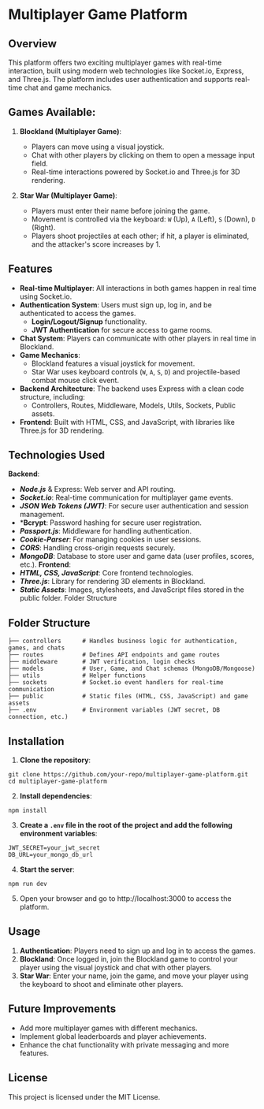 # Multiplayer Game Platform

## Overview
This platform offers two exciting multiplayer games with real-time interaction, built using modern web technologies like Socket.io, Express, and Three.js. The platform includes user authentication and supports real-time chat and game mechanics.

## Games Available:
1. **Blockland (Multiplayer Game)**:

    - Players can move using a visual joystick.
    - Chat with other players by clicking on them to open a message input field.
    - Real-time interactions powered by Socket.io and Three.js for 3D rendering.
2. **Star War (Multiplayer Game)**:

    - Players must enter their name before joining the game.
    - Movement is controlled via the keyboard: ```W``` (Up), ```A``` (Left), ```S``` (Down), ```D``` (Right).
    - Players shoot projectiles at each other; if hit, a player is eliminated, and the attacker's score increases by 1.
## Features
- **Real-time Multiplayer**: All interactions in both games happen in real time using Socket.io.
- **Authentication System**: Users must sign up, log in, and be authenticated to access the games.
    - **Login/Logout/Signup** functionality.
    - **JWT Authentication** for secure access to game rooms.
- **Chat System**: Players can communicate with other players in real time in Blockland.
- **Game Mechanics**:
    - Blockland features a visual joystick for movement.
    - Star War uses keyboard controls (```W```, ```A```, ```S```, ```D```) and projectile-based combat mouse click event.
- **Backend Architecture**: The backend uses Express with a clean code structure, including:
    - Controllers, Routes, Middleware, Models, Utils, Sockets, Public assets.
- **Frontend**: Built with HTML, CSS, and JavaScript, with libraries like Three.js for 3D rendering.
## Technologies Used
**Backend**:
- ***Node.js*** & Express: Web server and API routing.
- ***Socket.io***: Real-time communication for multiplayer game events.
- ***JSON Web Tokens (JWT)***: For secure user authentication and session management.
- ***Bcrypt**: Password hashing for secure user registration.
- ***Passport.js***: Middleware for handling authentication.
- ***Cookie-Parser***: For managing cookies in user sessions.
- ***CORS***: Handling cross-origin requests securely.
- ***MongoDB***: Database to store user and game data (user profiles, scores, etc.).
**Frontend**:
- ***HTML, CSS, JavaScript***: Core frontend technologies.
- ***Three.js***: Library for rendering 3D elements in Blockland.
- ***Static Assets***: Images, stylesheets, and JavaScript files stored in the public folder.
Folder Structure

## Folder Structure
```
├── controllers      # Handles business logic for authentication, games, and chats
├── routes           # Defines API endpoints and game routes
├── middleware       # JWT verification, login checks
├── models           # User, Game, and Chat schemas (MongoDB/Mongoose)
├── utils            # Helper functions
├── sockets          # Socket.io event handlers for real-time communication
├── public           # Static files (HTML, CSS, JavaScript) and game assets
├── .env             # Environment variables (JWT secret, DB connection, etc.)

```
## Installation
1. **Clone the repository**:

```
git clone https://github.com/your-repo/multiplayer-game-platform.git
cd multiplayer-game-platform
```
2. **Install dependencies**:


```
npm install
```
3. **Create a ```.env``` file in the root of the project and add the following environment variables**:

```
JWT_SECRET=your_jwt_secret
DB_URL=your_mongo_db_url
```
4. **Start the server**:

```
npm run dev
```
5. Open your browser and go to http://localhost:3000 to access the platform.

## Usage
1. **Authentication**: Players need to sign up and log in to access the games.
2. **Blockland**: Once logged in, join the Blockland game to control your player using the visual joystick and chat with other players.
3. **Star War**: Enter your name, join the game, and move your player using the keyboard to shoot and eliminate other players.
## Future Improvements
- Add more multiplayer games with different mechanics.
- Implement global leaderboards and player achievements.
- Enhance the chat functionality with private messaging and more features.
## License
This project is licensed under the MIT License.